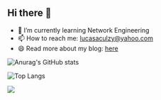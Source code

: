 ## Hi there 👋

<!--
**VKKKV/VKKKV** is a ✨ _special_ ✨ repository because its `README.md` (this file) appears on your GitHub profile.

Here are some ideas to get you started:

- 🔭 I’m currently working on ...
- 🌱 I’m currently learning ...
- 👯 I’m looking to collaborate on ...
- 🤔 I’m looking for help with ...
- 💬 Ask me about ...
- 📫 How to reach me: ...
- 😄 Pronouns: ...
- ⚡ Fun fact: ...
-->

- 🌱 I’m currently learning Network Engineering
- 📫 How to reach me: lucasaculzy@yahoo.com
- 😄 Read more about my blog: [here](https://vkkkv.github.io/)


![Anurag's GitHub stats](https://github-readme-stats.vercel.app/api?username=vkkkv&show_icons=true&theme=onedark)

![Top Langs](https://github-readme-stats.vercel.app/api/top-langs/?username=vkkkv&layout=compact&theme=tokyonight)

![](https://github-readme-activity-graph.cyclic.app/graph?username=vkkkv&theme=dracula)
